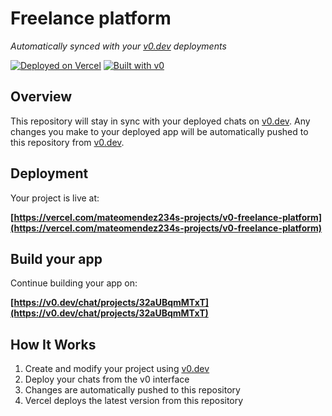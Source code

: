# Freelance platform

*Automatically synced with your [v0.dev](https://v0.dev) deployments*

[![Deployed on Vercel](https://img.shields.io/badge/Deployed%20on-Vercel-black?style=for-the-badge&logo=vercel)](https://vercel.com/mateomendez234s-projects/v0-freelance-platform)
[![Built with v0](https://img.shields.io/badge/Built%20with-v0.dev-black?style=for-the-badge)](https://v0.dev/chat/projects/32aUBqmMTxT)

## Overview

This repository will stay in sync with your deployed chats on [v0.dev](https://v0.dev).
Any changes you make to your deployed app will be automatically pushed to this repository from [v0.dev](https://v0.dev).

## Deployment

Your project is live at:

**[https://vercel.com/mateomendez234s-projects/v0-freelance-platform](https://vercel.com/mateomendez234s-projects/v0-freelance-platform)**

## Build your app

Continue building your app on:

**[https://v0.dev/chat/projects/32aUBqmMTxT](https://v0.dev/chat/projects/32aUBqmMTxT)**

## How It Works

1. Create and modify your project using [v0.dev](https://v0.dev)
2. Deploy your chats from the v0 interface
3. Changes are automatically pushed to this repository
4. Vercel deploys the latest version from this repository